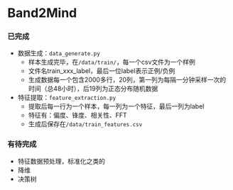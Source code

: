 # Band2Mind

### 已完成

- 数据生成：`data_generate.py`
  - 样本生成完毕，在`/data/train/`，每一个csv文件为一个样例
  - 文件名train_xxx_label，最后一位label表示正例/负例
  - 生成数据每一个包含2000多行，20列，第一列为每隔一分钟采样一次的时间（总48小时），后19列为正态分布随机数据
- 特征提取：`feature_extraction.py`
  - 提取后每一行为一个样本，每一列为一个特征，最后一列为label
  - 特征有：偏度、锋度、相关性、FFT
  - 生成后保存在`/data/train_features.csv`



### 有待完成

- 特征数据预处理，标准化之类的
- 降维
- 决策树